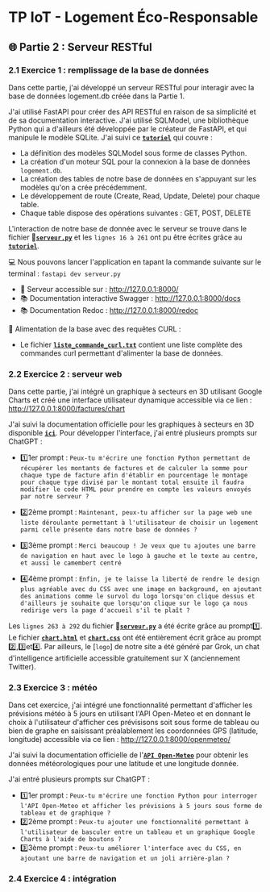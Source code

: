 # TP IoT - Logement Éco-Responsable

## 🌐 Partie 2 : Serveur RESTful
### 2.1 Exercice 1 : remplissage de la base de données
Dans cette partie, j'ai développé un serveur RESTful pour interagir avec la base de données logement.db créée dans la Partie 1.

J'ai utilisé FastAPI pour créer des API RESTful en raison de sa simplicité et de sa documentation interactive.
J'ai utilisé SQLModel, une bibliothèque Python qui a d'ailleurs été développée par le créateur de FastAPI, et qui manipule le modèle SQLite.
J'ai suivi ce **[`tutoriel`](https://fastapi.tiangolo.com/tutorial/sql-databases/)** qui couvre :
- La définition des modèles SQLModel sous forme de classes Python.
- La création d'un moteur SQL pour la connexion à la base de données ```logement.db```.
- La création des tables de notre base de données en s'appuyant sur les modèles qu'on a crée précédemment. 
- Le développement de route (Create, Read, Update, Delete) pour chaque table.
- Chaque table dispose des opérations suivantes : GET, POST, DELETE

L'interaction de notre base de donnée avec le serveur se trouve dans le fichier **🐍[`serveur.py`](https://github.com/AyoubLADJICI/Logement-eco-responsable/blob/main/serveur.py)** et les ```lignes 16 à 261``` ont pu être écrites grâce au **[`tutoriel`](https://fastapi.tiangolo.com/tutorial/sql-databases/)**.

💻 Nous pouvons lancer l'application en tapant la commande suivante sur le terminal : ```fastapi dev serveur.py```
- 🚀 Serveur accessible sur : http://127.0.0.1:8000/
- 📚 Documentation interactive Swagger : http://127.0.0.1:8000/docs
- 📚 Documentation Redoc : http://127.0.0.1:8000/redoc

📄 Alimentation de la base avec des requêtes CURL :
- Le fichier **[`liste_commande_curl.txt`](https://github.com/AyoubLADJICI/Logement-eco-responsable/blob/main/liste_commande_curl.txt)** contient une liste complète des commandes curl permettant d'alimenter la base de données.

### 2.2 Exercice 2 : serveur web
Dans cette partie, j'ai intégré un graphique à secteurs en 3D utilisant Google Charts et créé une interface utilisateur dynamique accessible via ce lien : http://127.0.0.1:8000/factures/chart

J'ai suivi la documentation officielle pour les graphiques à secteurs en 3D disponible **[`ici`](https://developers-dot-devsite-v2-prod.appspot.com/chart/interactive/docs/gallery/piechart)**.
Pour développer l'interface, j'ai entré plusieurs prompts sur ChatGPT :

- 1️⃣1er prompt : ```Peux-tu m'écrire une fonction Python permettant de récupérer les montants de factures et de calculer la somme pour chaque type de facture afin d'établir en pourcentage le montage pour chaque type divisé par le montant total ensuite il faudra modifier le code HTML pour prendre en compte les valeurs envoyés par notre serveur ? ```

- 2️⃣2ème prompt : ```Maintenant, peux-tu afficher sur la page web une liste déroulante permettant à l'utilisateur de choisir un logement parmi celle présente dans notre base de données ? ```

- 3️⃣3ème prompt : ```Merci beaucoup ! Je veux que tu ajoutes une barre de navigation en haut avec le logo à gauche et le texte au centre, et aussi le camembert centré```

- 4️⃣4ème prompt : ```Enfin, je te laisse la liberté de rendre le design plus agréable avec du CSS avec une image en background, en ajoutant des animations comme le survol du logo lorsqu'on clique dessus et d'ailleurs je souhaite que lorsqu'on clique sur le logo ça nous redirige vers la page d'accueil s'il te plaît ?```

Les ```lignes 263 à 292``` du fichier **🐍[`serveur.py`](https://github.com/AyoubLADJICI/Logement-eco-responsable/blob/main/serveur.py)** a été écrite grâce au prompt1️⃣. Le fichier **[`chart.html`](https://github.com/AyoubLADJICI/Logement-eco-responsable/blob/main/templates/chart.html)** et **[`chart.css`](https://github.com/AyoubLADJICI/Logement-eco-responsable/blob/main/static/css/chart.css)** ont été entièrement écrit grâce au prompt 2️⃣,3️⃣et4️⃣. Par ailleurs, le [`logo`] de notre site a été généré par Grok, un chat d'intelligence artificielle accessible gratuitement sur X (anciennement Twitter).

### 2.3 Exercice 3 : météo
Dans cet exercice, j'ai intégré une fonctionnalité permettant d'afficher les prévisions météo à 5 jours en utilisant l'API Open-Meteo et en donnant le choix à l'utilisateur d'afficher ces prévisisons soit sous forme de tableau ou bien de graphe en saisissant préalablement les coordonnées GPS (latitude, longitude) accessible via ce lien : http://127.0.0.1:8000/openmeteo/

J'ai suivi la documentation officielle de l'**[`API Open-Meteo`](https://open-meteo.com/en/docs)** pour obtenir les données météorologiques pour une latitude et une longitude donnée.  

J'ai entré plusieurs prompts sur ChatGPT : 

- 1️⃣1er prompt  : ```Peux-tu m'écrire une fonction Python pour interroger l'API Open-Meteo et afficher les prévisions à 5 jours sous forme de tableau et de graphique ? ```
- 2️⃣2ème prompt : ```Peux-tu ajouter une fonctionnalité permettant à l'utilisateur de basculer entre un tableau et un graphique Google Charts à l'aide de boutons ? ```
- 3️⃣3ème prompt : ```Peux-tu améliorer l'interface avec du CSS, en ajoutant une barre de navigation et un joli arrière-plan ? ```

### 2.4 Exercice 4 : intégration



 
